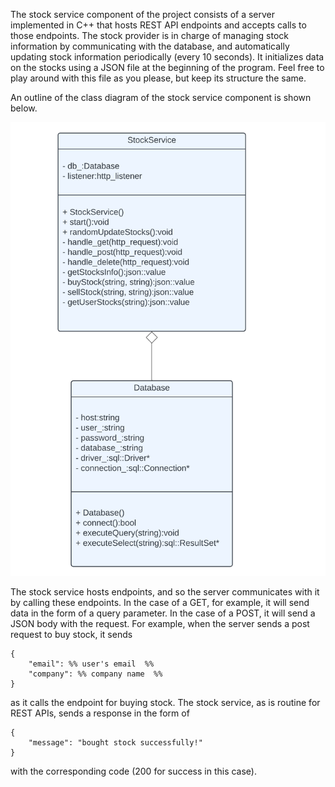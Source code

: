 The stock service component of the project consists of a server implemented in C++ that hosts REST API endpoints and accepts calls to those endpoints. The stock provider is in charge of managing stock information by communicating with the database, and automatically updating stock information periodically (every 10 seconds). It initializes data on the stocks using a JSON file at the beginning of the program. Feel free to play around with this file as you please, but keep its structure the same.

An outline of the class diagram of the stock service component is shown below.

![](../assets/StockServiceClassDiagram.png)

The stock service hosts endpoints, and so the server communicates with it by calling these endpoints. In the case of a GET, for example, it will send data in the form of a query parameter. In the case of a POST, it will send a JSON body with the request. For example, when the server sends a post request to buy stock, it sends

```
{
	"email": %% user's email  %%
	"company": %% company name  %%
}
```

as it calls the endpoint for buying stock. The stock service, as is routine for REST APIs, sends a response in the form of 

```
{
	"message": "bought stock successfully!"
}
```

with the corresponding code (200 for success in this case).